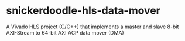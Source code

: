 # snickerdoodle-hls-data-mover
A Vivado HLS project (C/C++) that implements a master and slave 8-bit AXI-Stream to 64-bit AXI ACP data mover (DMA)
